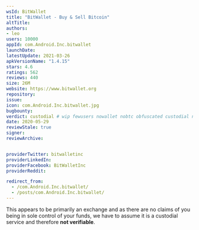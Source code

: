 ```yaml
---
wsId: BitWallet
title: "BitWallet - Buy & Sell Bitcoin"
altTitle: 
authors:
- leo
users: 10000
appId: com.Android.Inc.bitwallet
launchDate: 
latestUpdate: 2021-03-26
apkVersionName: "1.4.15"
stars: 4.6
ratings: 562
reviews: 440
size: 26M
website: https://www.bitwallet.org
repository: 
issue: 
icon: com.Android.Inc.bitwallet.jpg
bugbounty: 
verdict: custodial # wip fewusers nowallet nobtc obfuscated custodial nosource nonverifiable reproducible bounty defunct
date: 2020-05-29
reviewStale: true
signer: 
reviewArchive:


providerTwitter: bitwalletinc
providerLinkedIn: 
providerFacebook: BitWalletInc
providerReddit: 

redirect_from:
  - /com.Android.Inc.bitwallet/
  - /posts/com.Android.Inc.bitwallet/
---
```



This appears to be primarily an exchange and as there are no claims of you being
in sole control of your funds, we have to assume it is a custodial service and
therefore **not verifiable**.
